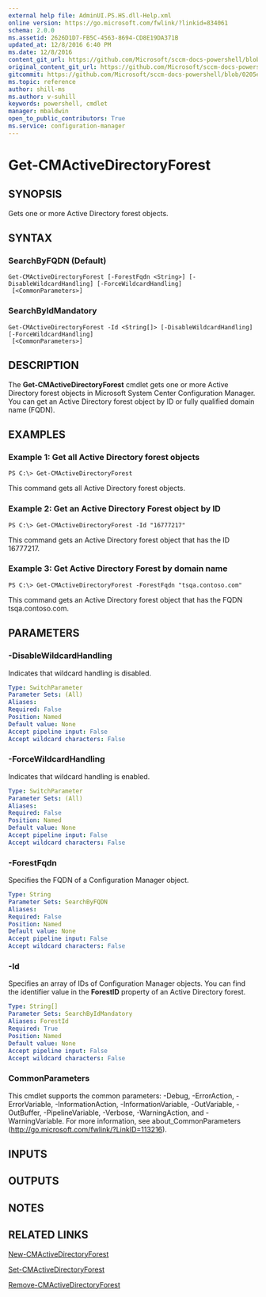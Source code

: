 ```yaml
---
external help file: AdminUI.PS.HS.dll-Help.xml
online version: https://go.microsoft.com/fwlink/?linkid=834061
schema: 2.0.0
ms.assetid: 2626D1D7-FB5C-4563-8694-CD8E19DA371B
updated_at: 12/8/2016 6:40 PM
ms.date: 12/8/2016
content_git_url: https://github.com/Microsoft/sccm-docs-powershell/blob/live/sccm-cmdlets/ConfigurationManager/vlatest/Get-CMActiveDirectoryForest.md
original_content_git_url: https://github.com/Microsoft/sccm-docs-powershell/blob/live/sccm-cmdlets/ConfigurationManager/vlatest/Get-CMActiveDirectoryForest.md
gitcommit: https://github.com/Microsoft/sccm-docs-powershell/blob/0205e569abecf1b4e1b2b342947b87a3691b29a5/sccm-cmdlets/ConfigurationManager/vlatest/Get-CMActiveDirectoryForest.md
ms.topic: reference
author: shill-ms
ms.author: v-suhill
keywords: powershell, cmdlet
manager: mbaldwin
open_to_public_contributors: True
ms.service: configuration-manager
---
```


# Get-CMActiveDirectoryForest

## SYNOPSIS
Gets one or more Active Directory forest objects.

## SYNTAX

### SearchByFQDN (Default)
```
Get-CMActiveDirectoryForest [-ForestFqdn <String>] [-DisableWildcardHandling] [-ForceWildcardHandling]
 [<CommonParameters>]
```

### SearchByIdMandatory
```
Get-CMActiveDirectoryForest -Id <String[]> [-DisableWildcardHandling] [-ForceWildcardHandling]
 [<CommonParameters>]
```

## DESCRIPTION
The **Get-CMActiveDirectoryForest** cmdlet gets one or more Active Directory forest objects in Microsoft System Center Configuration Manager.
You can get an Active Directory forest object by ID or fully qualified domain name (FQDN).

## EXAMPLES

### Example 1: Get all Active Directory forest objects
```
PS C:\> Get-CMActiveDirectoryForest
```

This command gets all Active Directory forest objects.

### Example 2: Get an Active Directory Forest object by ID
```
PS C:\> Get-CMActiveDirectoryForest -Id "16777217"
```

This command gets an Active Directory forest object that has the ID 16777217.

### Example 3: Get Active Directory Forest by domain name
```
PS C:\> Get-CMActiveDirectoryForest -ForestFqdn "tsqa.contoso.com"
```

This command gets an Active Directory forest object that has the FQDN tsqa.contoso.com.

## PARAMETERS

### -DisableWildcardHandling
Indicates that wildcard handling is disabled.

```yaml
Type: SwitchParameter
Parameter Sets: (All)
Aliases: 
Required: False
Position: Named
Default value: None
Accept pipeline input: False
Accept wildcard characters: False
```

### -ForceWildcardHandling
Indicates that wildcard handling is enabled.

```yaml
Type: SwitchParameter
Parameter Sets: (All)
Aliases: 
Required: False
Position: Named
Default value: None
Accept pipeline input: False
Accept wildcard characters: False
```

### -ForestFqdn
Specifies the FQDN of a Configuration Manager object.

```yaml
Type: String
Parameter Sets: SearchByFQDN
Aliases: 
Required: False
Position: Named
Default value: None
Accept pipeline input: False
Accept wildcard characters: False
```

### -Id
Specifies an array of IDs of Configuration Manager objects.
You can find the identifier value in the **ForestID** property of an Active Directory forest.

```yaml
Type: String[]
Parameter Sets: SearchByIdMandatory
Aliases: ForestId
Required: True
Position: Named
Default value: None
Accept pipeline input: False
Accept wildcard characters: False
```

### CommonParameters
This cmdlet supports the common parameters: -Debug, -ErrorAction, -ErrorVariable, -InformationAction, -InformationVariable, -OutVariable, -OutBuffer, -PipelineVariable, -Verbose, -WarningAction, and -WarningVariable. For more information, see about_CommonParameters (http://go.microsoft.com/fwlink/?LinkID=113216).

## INPUTS

## OUTPUTS

## NOTES

## RELATED LINKS

[New-CMActiveDirectoryForest](xref:ConfigurationManager/vlatest/New-CMActiveDirectoryForest.md)

[Set-CMActiveDirectoryForest](xref:ConfigurationManager/vlatest/Set-CMActiveDirectoryForest.md)

[Remove-CMActiveDirectoryForest](xref:ConfigurationManager/vlatest/Remove-CMActiveDirectoryForest.md)


